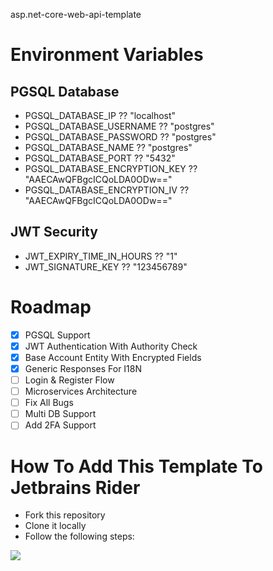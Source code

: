 asp.net-core-web-api-template

# Environment Variables
## PGSQL Database
- PGSQL_DATABASE_IP ?? "localhost"
- PGSQL_DATABASE_USERNAME ?? "postgres"
- PGSQL_DATABASE_PASSWORD ?? "postgres"
- PGSQL_DATABASE_NAME ?? "postgres"
- PGSQL_DATABASE_PORT ?? "5432"
- PGSQL_DATABASE_ENCRYPTION_KEY ?? "AAECAwQFBgcICQoLDA0ODw=="
- PGSQL_DATABASE_ENCRYPTION_IV ?? "AAECAwQFBgcICQoLDA0ODw=="
## JWT Security
- JWT_EXPIRY_TIME_IN_HOURS ?? "1"
- JWT_SIGNATURE_KEY ?? "123456789"

# Roadmap
- [x] PGSQL Support
- [x] JWT Authentication With Authority Check
- [x] Base Account Entity With Encrypted Fields
- [x] Generic Responses For I18N
- [ ] Login & Register Flow 
- [ ] Microservices Architecture
- [ ] Fix All Bugs
- [ ] Multi DB Support
- [ ] Add 2FA Support

# How To Add This Template To Jetbrains Rider

- Fork this repository
- Clone it locally
- Follow the following steps:
<img src="https://cdn.discordapp.com/attachments/782327884818939907/930926681080868905/Untitled.png"> 
